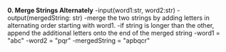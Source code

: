 __0. Merge Strings Alternately__
-input(word1:str, word2:str)
-output(mergedString: str)
-merge the two strings by adding letters in alternating order starting with word1.
-if string is longer than the other, append the additional letters onto the end of the merged string
-word1 = "abc" -word2 = "pqr" -mergedString = "apbqcr"

